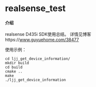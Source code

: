 # realsense_test

#### 介绍
realsense D435i SDK使用总结。
详情见博客https://www.guyuehome.com/38477

使用示例：
```shell
cd ljj_get_device_information/
mkdir build
cd build
cmake ..
make
./ljj_get_device_information
```
